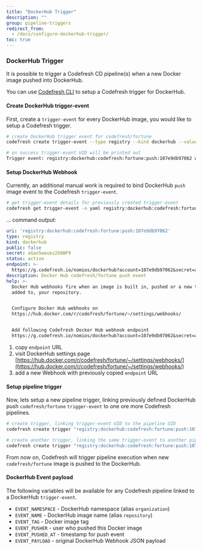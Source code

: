 ```yaml
---
title: "DockerHub Trigger"
description: ""
group: pipeline-triggers
redirect_from:
  - /docs/configure-dockerhub-trigger/
toc: true
---
```


### DockerHub Trigger

It is possible to trigger a Codefresh CD pipeline(s) when a new Docker image pushed into DockerHub.

You can use [Codefresh CLI](https://cli.codefresh.io/) to setup a Codefresh trigger for DockerHub.

#### Create DockerHub trigger-event

First, create a `trigger-event` for every DockerHub image, you would like to setup a Codefresh trigger.

```sh
# create DockerHub trigger event for codefresh/fortune
codefresh create trigger-event --type registry --kind dockerhub --value namespace=codefresh --value name=fortune

# on success trigger-event UID will be printed out
Trigger event: registry:dockerhub:codefresh:fortune:push:107e9db97062 was successfully created.
```

#### Setup DockerHub Webhook

Currently, an additional manual work is required to bind DockerHub `push` image event to the Codefresh `trigger-event`.

```sh
# get trigger-event details for previously created trigger-event
codefresh get trigger-event -o yaml registry:dockerhub:codefresh:fortune:push:107e9db97062
```

... command output:

```yaml
uri: 'registry:dockerhub:codefresh:fortune:push:107e9db97062'
type: registry
kind: dockerhub
public: false
secret: aGao5weuez2G6WF9
status: active
endpoint: >-
  https://g.codefresh.io/nomios/dockerhub?account=107e9db97062&secret=aGao5weuez2G6WF9
description: Docker Hub codefresh/fortune push event
help: >-
  Docker Hub webhooks fire when an image is built in, pushed or a new tag is
  added to, your repository.


  Configure Docker Hub webhooks on
  https://hub.docker.com/r/codefresh/fortune/~/settings/webhooks/


  Add following Codefresh Docker Hub webhook endpoint
  https://g.codefresh.io/nomios/dockerhub?account=107e9db97062&secret=aGao5weuez2G6WF9
```

1. copy `endpoint` URL
1. visit DockerHub settings page [https://hub.docker.com/r/codefresh/fortune/~/settings/webhooks/](https://hub.docker.com/r/codefresh/fortune/~/settings/webhooks/)
1. add a new Webhook with previously copied `endpoint` URL


#### Setup pipeline trigger

Now, lets setup a new pipeline trigger, linking previously defined DockerHub push `codefresh/fortune` `trigger-event` to one ore more Codefresh pipelines.

```sh
# create trigger, linking trigger-event UID to the pipeline UID
codefresh create trigger "registry:dockerhub:codefresh:fortune:push:107e9db97062" 7a5622e4b1ad5ba0018a3c9c

# create another trigger, linking the same trigger-event to another pipeline
codefresh create trigger "registry:dockerhub:codefresh:fortune:push:107e9db97062" 4a5634e4b2cd6baf021a3c0a
```

From now on, Codefresh will trigger pipeline execution when new `codefresh/fortune` image is pushed to the DockerHub.

#### DockerHub Event payload

The following variables will be available for any Codefresh pipeline linked to a DockerHub `trigger-event`.

- `EVENT_NAMESPACE` - DockerHub namespace (alias `organization`)
- `EVENT_NAME` - DockerHub image name (alias `repository`)
- `EVENT_TAG` - Docker image tag
- `EVENT_PUSHER` - user who pushed this Docker image
- `EVENT_PUSHED_AT` - timestamp for push event
- `EVENT_PAYLOAD` - original DockerHub Webhook JSON payload
